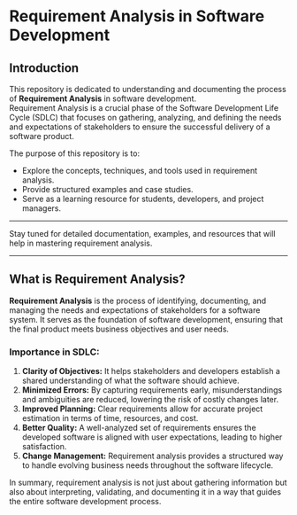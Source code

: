# Requirement Analysis in Software Development

## Introduction
This repository is dedicated to understanding and documenting the process of **Requirement Analysis** in software development.  
Requirement Analysis is a crucial phase of the Software Development Life Cycle (SDLC) that focuses on gathering, analyzing, and defining the needs and expectations of stakeholders to ensure the successful delivery of a software product.  

The purpose of this repository is to:
- Explore the concepts, techniques, and tools used in requirement analysis.  
- Provide structured examples and case studies.  
- Serve as a learning resource for students, developers, and project managers.  

---
Stay tuned for detailed documentation, examples, and resources that will help in mastering requirement analysis.

---

## What is Requirement Analysis?
**Requirement Analysis** is the process of identifying, documenting, and managing the needs and expectations of stakeholders for a software system. It serves as the foundation of software development, ensuring that the final product meets business objectives and user needs.

### Importance in SDLC:
1. **Clarity of Objectives:** It helps stakeholders and developers establish a shared understanding of what the software should achieve.  
2. **Minimized Errors:** By capturing requirements early, misunderstandings and ambiguities are reduced, lowering the risk of costly changes later.  
3. **Improved Planning:** Clear requirements allow for accurate project estimation in terms of time, resources, and cost.  
4. **Better Quality:** A well-analyzed set of requirements ensures the developed software is aligned with user expectations, leading to higher satisfaction.  
5. **Change Management:** Requirement analysis provides a structured way to handle evolving business needs throughout the software lifecycle.  

In summary, requirement analysis is not just about gathering information but also about interpreting, validating, and documenting it in a way that guides the entire software development process.
